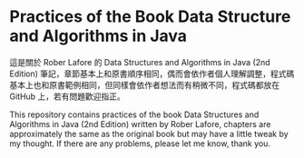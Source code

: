 # Practices of the Book Data Structure and Algorithms in Java
這是關於 Rober Lafore 的 Data Structures and Algorithms in Java (2nd Edition) 筆記，章節基本上和原書順序相同，偶而會依作者個人理解調整，程式碼基本上也和原書範例相同，但同樣會依作者想法而有稍微不同，程式碼都放在 GitHub 上，若有問題歡迎指正。

This repository contains practices of the book Data Structures and Algorithms in Java (2nd Edition) written by Rober Lafore, chapters are approximately the same as the original book but may have a little tweak by my thought. If there are any problems, please let me know, thank you. 

